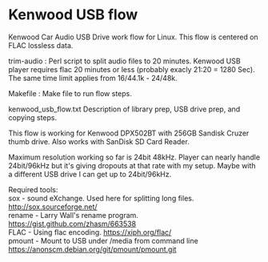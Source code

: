 # Kenwood USB flow

Kenwood Car Audio USB Drive work flow for Linux. This flow is centered on FLAC lossless data.

trim-audio : Perl script to split audio files to 20 minutes. Kenwood
USB player requires flac 20 minutes or less (probably exacly 21:20 =
1280 Sec). The same time limit applies from 16/44.1k - 24/48k.

Makefile : Make file to run flow steps.

kenwood_usb_flow.txt Description of library prep, USB drive prep, and copying steps.

This flow is working for Kenwood DPX502BT with 256GB Sandisk Cruzer
thumb drive. Also works with SanDisk SD Card Reader.

Maximum resolution working so far is 24bit 48kHz. Player can nearly
handle 24bit/96kHz but it's giving dropouts at that rate with my
setup. Maybe with a different USB drive I can get up to 24bit/96kHz.

<hl>
   
Required tools:<br>
   sox     - sound eXchange. Used here for splitting long files. http://sox.sourceforge.net/<br>
   rename  - Larry Wall's rename program.                        https://gist.github.com/zhasm/663538<br>
   FLAC    - Using flac encoding.                                https://xiph.org/flac/<br>
   pmount  - Mount to USB under /media from command line         https://anonscm.debian.org/git/pmount/pmount.git<br>
   
   
   




